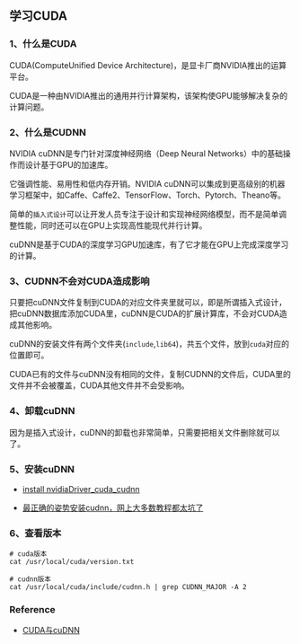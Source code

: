 ## 学习CUDA


### 1、什么是CUDA

CUDA(ComputeUnified Device Architecture)，是显卡厂商NVIDIA推出的运算平台。

CUDA是一种由NVIDIA推出的通用并行计算架构，该架构使GPU能够解决复杂的计算问题。


### 2、什么是CUDNN

NVIDIA cuDNN是专门针对深度神经网络（Deep Neural Networks）中的基础操作而设计基于GPU的加速库。

它强调性能、易用性和低内存开销。NVIDIA cuDNN可以集成到更高级别的机器学习框架中，如Caffe、Caffe2、TensorFlow、Torch、Pytorch、Theano等。

简单的`插入式设计`可以让开发人员专注于设计和实现神经网络模型，而不是简单调整性能，同时还可以在GPU上实现高性能现代并行计算。

cuDNN是基于CUDA的深度学习GPU加速库，有了它才能在GPU上完成深度学习的计算。


### 3、CUDNN不会对CUDA造成影响

只要把cuDNN文件复制到CUDA的对应文件夹里就可以，即是所谓插入式设计，
把cuDNN数据库添加CUDA里，cuDNN是CUDA的扩展计算库，不会对CUDA造成其他影响。

cuDNN的安装文件有两个文件夹(`include`,`lib64`)，共五个文件，放到`cuda`对应的位置即可。

CUDA已有的文件与cuDNN没有相同的文件，复制CUDNN的文件后，CUDA里的文件并不会被覆盖，CUDA其他文件并不会受影响。


### 4、卸载cuDNN

因为是插入式设计，cuDNN的卸载也非常简单，只需要把相关文件删除就可以了。


### 5、安装cuDNN

* [install nvidiaDriver_cuda_cudnn](https://github.com/waallf/Install_AND_path/blob/master/install%20nvidiaDriver_cuda_cudnn.md)

* [最正确的姿势安装cudnn，网上大多数教程都太坑了](https://blog.csdn.net/lucifer_zzq/article/details/76675239)


### 6、查看版本

```
# cuda版本
cat /usr/local/cuda/version.txt

# cudnn版本
cat /usr/local/cuda/include/cudnn.h | grep CUDNN_MAJOR -A 2
```


### Reference

* [CUDA与cuDNN](https://www.jianshu.com/p/622f47f94784)



